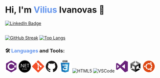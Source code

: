# Hi, I'm **<span style="color:#6495ED">Vilius</span> Ivanovas** :wave:

<div id="badges">
  <a href="https://www.linkedin.com/in/vilius-ivanovas-52674b212/">
    <img src="https://img.shields.io/badge/LinkedIn-6495ED?style=for-the-badge&logo=linkedin&logoColor=white" alt="LinkedIn Badge"/>
  </a>
<div>

<br> [![GitHub Streak](http://github-readme-streak-stats.herokuapp.com?user=viliusivanovas&theme=dark&hide_border=true&stroke=6495ED&ring=6495ED&sideLabels=6495ED&currStreakLabel=6495ED&fire=ffffff)](https://git.io/streak-stats)
[![Top Langs](https://github-readme-stats.vercel.app/api/top-langs/?username=ViliusIvanovas&layout=compact&theme=dark&hide_border=true)](https://github.com/anuraghazra/github-readme-stats) <br>

### :hammer_and_wrench: **<span style="color:#6495ED">Languages</span>** and **Tools**:

<div>
  <img src="https://github.com/devicons/devicon/blob/master/icons/csharp/csharp-plain.svg"  title="csharp" alt="CSharp" width="40" height="40"/>
  <img src="https://github.com/devicons/devicon/blob/master/icons/dotnetcore/dotnetcore-plain.svg" title="dotnet core" alt="dot-net core" width="40" height="40"/>
  <img src="https://github.com/devicons/devicon/blob/master/icons/git/git-plain.svg" title="git" **alt="Git" width="40" height="40"/>
  <img src="https://github.com/devicons/devicon/blob/master/icons/github/github-original.svg"  title="github" alt="GitHub" width="40" height="40"/>
  <img src="https://github.com/devicons/devicon/blob/master/icons/css3/css3-original-wordmark.svg"  title="css" alt="CSS3" width="40" height="40"/>
  <img src="https://github.com/devicons/devicon/tree/master/icons/html5"  title="html5" alt="HTML5" width="40" height="40"/>
  <img src="https://github.com/devicons/devicon/tree/master/icons/vscode"  title="vscode" alt="VSCode" width="40" height="40"/>
  <img src="https://github.com/devicons/devicon/blob/master/icons/visualstudio/visualstudio-plain.svg"  title="vscode studio" alt="VSCode Studio" width="40" height="40"/>
  <img src="https://github.com/devicons/devicon/blob/master/icons/unity/unity-original.svg"  title="unity" alt="Unity" width="40" height="40"/>
  <img src="https://github.com/devicons/devicon/blob/master/icons/ubuntu/ubuntu-plain.svg"  title="ubuntu" alt="Ubuntu" width="40" height="40"/>
</div>

